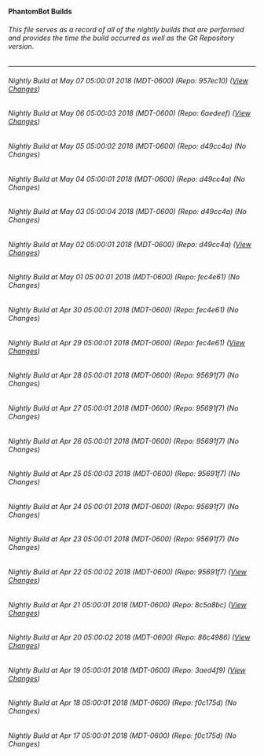 **PhantomBot Builds**

###### This file serves as a record of all of the nightly builds that are performed and provides the time the build occurred as well as the Git Repository version.
-------------------------------------------------------------------------------------------------------------
###### Nightly Build at May 07 05:00:01 2018 (MDT-0600) (Repo: 957ec10) ([View Changes](https://github.com/PhantomBot/PhantomBot/compare/6aedeef...957ec10))
###### Nightly Build at May 06 05:00:03 2018 (MDT-0600) (Repo: 6aedeef) ([View Changes](https://github.com/PhantomBot/PhantomBot/compare/d49cc4a...6aedeef))
###### Nightly Build at May 05 05:00:02 2018 (MDT-0600) (Repo: d49cc4a) (No Changes)
###### Nightly Build at May 04 05:00:01 2018 (MDT-0600) (Repo: d49cc4a) (No Changes)
###### Nightly Build at May 03 05:00:04 2018 (MDT-0600) (Repo: d49cc4a) (No Changes)
###### Nightly Build at May 02 05:00:01 2018 (MDT-0600) (Repo: d49cc4a) ([View Changes](https://github.com/PhantomBot/PhantomBot/compare/fec4e61...d49cc4a))
###### Nightly Build at May 01 05:00:01 2018 (MDT-0600) (Repo: fec4e61) (No Changes)
###### Nightly Build at Apr 30 05:00:01 2018 (MDT-0600) (Repo: fec4e61) (No Changes)
###### Nightly Build at Apr 29 05:00:01 2018 (MDT-0600) (Repo: fec4e61) ([View Changes](https://github.com/PhantomBot/PhantomBot/compare/95691f7...fec4e61))
###### Nightly Build at Apr 28 05:00:01 2018 (MDT-0600) (Repo: 95691f7) (No Changes)
###### Nightly Build at Apr 27 05:00:01 2018 (MDT-0600) (Repo: 95691f7) (No Changes)
###### Nightly Build at Apr 26 05:00:01 2018 (MDT-0600) (Repo: 95691f7) (No Changes)
###### Nightly Build at Apr 25 05:00:03 2018 (MDT-0600) (Repo: 95691f7) (No Changes)
###### Nightly Build at Apr 24 05:00:01 2018 (MDT-0600) (Repo: 95691f7) (No Changes)
###### Nightly Build at Apr 23 05:00:01 2018 (MDT-0600) (Repo: 95691f7) (No Changes)
###### Nightly Build at Apr 22 05:00:02 2018 (MDT-0600) (Repo: 95691f7) ([View Changes](https://github.com/PhantomBot/PhantomBot/compare/8c5a8bc...95691f7))
###### Nightly Build at Apr 21 05:00:01 2018 (MDT-0600) (Repo: 8c5a8bc) ([View Changes](https://github.com/PhantomBot/PhantomBot/compare/86c4986...8c5a8bc))
###### Nightly Build at Apr 20 05:00:02 2018 (MDT-0600) (Repo: 86c4986) ([View Changes](https://github.com/PhantomBot/PhantomBot/compare/3aed4f9...86c4986))
###### Nightly Build at Apr 19 05:00:01 2018 (MDT-0600) (Repo: 3aed4f9) ([View Changes](https://github.com/PhantomBot/PhantomBot/compare/f0c175d...3aed4f9))
###### Nightly Build at Apr 18 05:00:01 2018 (MDT-0600) (Repo: f0c175d) (No Changes)
###### Nightly Build at Apr 17 05:00:01 2018 (MDT-0600) (Repo: f0c175d) (No Changes)
